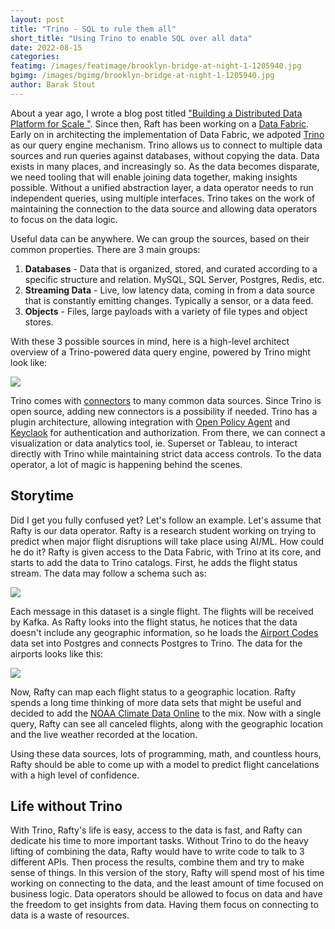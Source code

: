 ```yaml
---
layout: post
title: "Trino - SQL to rule them all"
short_title: "Using Trino to enable SQL over all data"
date: 2022-08-15
categories:
featimg: /images/featimage/brooklyn-bridge-at-night-1-1205940.jpg
bgimg: /images/bgimg/brooklyn-bridge-at-night-1-1205940.jpg
author: Barak Stout
---
```


About a year ago, I wrote a blog post titled ["Building a Distributed Data Platform for Scale "](). Since then, Raft has been working on a [Data Fabric](https://datafabric.goraft.tech/). Early on in architecting the implementation of Data Fabric, we adpoted [Trino](https://trino.io/) as our query engine mechanism. Trino allows us to connect to multiple data sources and run queries against databases, without copying the data. Data exists in many places, and increasingly so. As the data becomes disparate, we need tooling that will enable joining data together, making insights possible. Without a unified abstraction layer, a data operator needs to run independent queries, using multiple interfaces. Trino takes on the work of maintaining the connection to the data source and allowing data operators to focus on the data logic.

Useful data can be anywhere. We can group the sources, based on their common properties. There are 3 main groups: 
1. **Databases** - Data that is organized, stored, and curated according to a specific structure and relation. MySQL, SQL Server, Postgres, Redis, etc. 
1. **Streaming Data** - Live, low latency data, coming in from a data source that is constantly emitting changes. Typically a sensor, or a data feed. 
1. **Objects** - Files, large payloads with a variety of file types and object stores. 

With these 3 possible sources in mind, here is a high-level architect overview of a Trino-powered data query engine, powered by Trino might look like: 

![](/images/trino/trino-arch-df.png)

Trino comes with [connectors](https://trino.io/docs/current/connector.html) to many common data sources. Since Trino is open source, adding new connectors is a possibility if needed. Trino has a plugin architecture, allowing integration with [Open Policy Agent](https://www.openpolicyagent.org/) and [Keyclaok](https://www.keycloak.org/) for authentication and authorization. From there, we can connect a visualization or data analytics tool, ie. Superset or Tableau, to interact directly with Trino while maintaining strict data access controls. To the data operator, a lot of magic is happening behind the scenes. 

## Storytime

Did I get you fully confused yet? Let's follow an example. Let's assume that Rafty is our data operator. Rafty is a research student working on trying to predict when major flight disruptions will take place using AI/ML. How could he do it? Rafty is given access to the Data Fabric, with Trino at its core, and starts to add the data to Trino catalogs. First, he adds the flight status stream. The data may follow a schema such as:  

![](/images/hello_presto/mongo_data.png)

Each message in this dataset is a single flight. The flights will be received by Kafka. As Rafty looks into the flight status, he notices that the data doesn't include any geographic information, so he loads the [Airport Codes](https://datahub.io/core/airport-codes) data set into Postgres and connects Postgres to Trino. The data for the airports looks like this: 

![](/images/hello_presto/psql_data.png) 

Now, Rafty can map each flight status to a geographic location. Rafty spends a long time thinking of more data sets that might be useful and decided to add the [NOAA Climate Data Online](https://www.ncei.noaa.gov/cdo-web/) to the mix. Now with a single query, Rafty can see all canceled flights, along with the geographic location and the live weather recorded at the location. 

Using these data sources, lots of programming, math, and countless hours, Rafty should be able to come up with a model to predict flight cancelations with a high level of confidence. 

## Life without Trino

With Trino, Rafty's life is easy, access to the data is fast, and Rafty can dedicate his time to more important tasks. Without Trino to do the heavy lifting of combining the data, Rafty would have to write code to talk to 3 different APIs. Then process the results, combine them and try to make sense of things. In this version of the story, Rafty will spend most of his time working on connecting to the data, and the least amount of time focused on business logic. Data operators should be allowed to focus on data and have the freedom to get insights from data. Having them focus on connecting to data is a waste of resources. 

